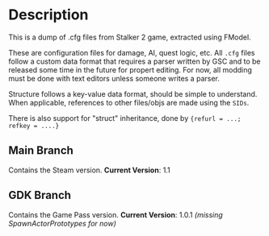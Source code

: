 # Description

This is a dump of .cfg files from Stalker 2 game, extracted using FModel.

These are configuration files for damage, AI, quest logic, etc.
All `.cfg` files follow a custom data format that requires a parser written by GSC and to be released some time in the future for propert editing.
For now, all modding must be done with text editors unless someone writes a parser.

Structure follows a key-value data format, should be simple to understand.
When applicable, references to other files/objs are made using the `SIDs`.

There is also support for "struct" inheritance, done by `{refurl = ...; refkey = ....}`

## Main Branch
Contains the Steam version. 
**Current Version**: 1.1

## GDK Branch
Contains the Game Pass version.
**Current Version**: 1.0.1 _(missing SpawnActorPrototypes for now)_

